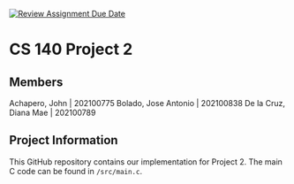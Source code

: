 [![Review Assignment Due Date](https://classroom.github.com/assets/deadline-readme-button-24ddc0f5d75046c5622901739e7c5dd533143b0c8e959d652212380cedb1ea36.svg)](https://classroom.github.com/a/xLLPVuqj)

# CS 140 Project 2

## Members
Achapero, John | 202100775
Bolado, Jose Antonio | 202100838
De la Cruz, Diana Mae | 202100789

## Project Information
This GitHub repository contains our implementation for Project 2. The main C code can be found in `/src/main.c`.
